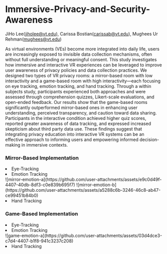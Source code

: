 # Immersive-Privacy-and-Security-Awareness
JiHo Lee(jiholee@vt.edu), Carissa Bostian(carissab@vt.edu), Mughees Ur Rehman(mughees@vt.edu)

 As virtual environments (VEs) become more integrated into daily life, users are increasingly exposed to invisible data collection mechanisms, often without full understanding or meaningful consent. This study investigates how immersive and interactive VR experiences can be leveraged to improve user awareness of privacy policies and data collection practices. We designed two types of VR privacy rooms: a mirror-based room with low interactivity and a game-based room with high interactivity—each focusing on eye tracking, emotion tracking, and hand tracking. Through a within subjects study, participants experienced both approaches and were assessed through comprehension quizzes, Likert-scale evaluations, and open-ended feedback. Our results show that the game-based rooms significantly outperformed mirror-based ones in enhancing user understanding, perceived transparency, and caution toward data sharing. Participants in the interactive condition achieved higher quiz scores, reported greater awareness of data tracking, and expressed increased skepticism about third party data use. These findings suggest that integrating privacy education into interactive VR systems can be an effective approach to informing users and empowering informed decision-making in immersive contexts.

<h3>Mirror-Based Implementation</h3>
<li>Eye-Tracking</li>
<li>Emotion Tracking</li>
![mirror-emotion-a](https://github.com/user-attachments/assets/e9c0d49f-4407-40db-8df3-c0e839b695f7)
![mirror-emotion-b](https://github.com/user-attachments/assets/a5288c6b-3246-46c8-ab47-ce99451b84b0)

<li>Hand Tracking</li>





<h3>Game-Based Implementation</h3>
<li>Eye-Tracking</li>
<li>Emotion Tracking</li>
![game-emotion-a](https://github.com/user-attachments/assets/03d4dce3-c7d4-4407-b1f8-941c3237c208)


<li>Hand Tracking</li>


